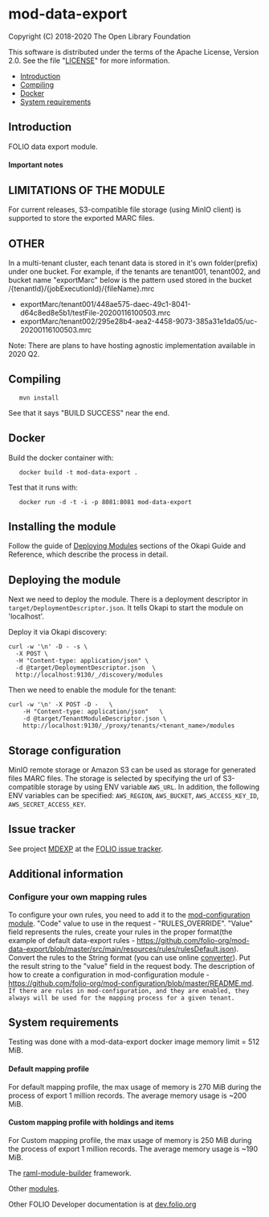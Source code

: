 # mod-data-export

Copyright (C) 2018-2020 The Open Library Foundation

This software is distributed under the terms of the Apache License,
Version 2.0. See the file "[LICENSE](LICENSE)" for more information.

* [Introduction](#introduction)
* [Compiling](#compiling)
* [Docker](#docker)
* [System requirements](#system-requirements)

## Introduction

FOLIO data export module.

#### Important notes

## LIMITATIONS OF THE MODULE
For current releases, S3-compatible file storage (using MinIO client) is supported 
to store the exported MARC files.

## OTHER
In a multi-tenant cluster, each tenant data is stored in it's own folder(prefix) under one bucket. For example, if the tenants are tenant001, tenant002, and bucket name "exportMarc" below is the pattern used stored in the bucket
/{tenantId}/{jobExecutionId}/{fileName}.mrc
- exportMarc/tenant001/448ae575-daec-49c1-8041-d64c8ed8e5b1/testFile-20200116100503.mrc
- exportMarc/tenant002/295e28b4-aea2-4458-9073-385a31e1da05/uc-20200116100503.mrc


Note: There are plans to have hosting agnostic implementation available in 2020 Q2.

## Compiling

```
   mvn install
```

See that it says "BUILD SUCCESS" near the end.

## Docker

Build the docker container with:

```
   docker build -t mod-data-export .
```

Test that it runs with:

```
   docker run -d -t -i -p 8081:8081 mod-data-export
```

## Installing the module

Follow the guide of
[Deploying Modules](https://github.com/folio-org/okapi/blob/master/doc/guide.md#example-1-deploying-and-using-a-simple-module)
sections of the Okapi Guide and Reference, which describe the process in detail.

## Deploying the module

Next we need to deploy the module. There is a deployment descriptor in
`target/DeploymentDescriptor.json`. It tells Okapi to start the module on 'localhost'.

Deploy it via Okapi discovery:

```
curl -w '\n' -D - -s \
  -X POST \
  -H "Content-type: application/json" \
  -d @target/DeploymentDescriptor.json  \
  http://localhost:9130/_/discovery/modules
```

Then we need to enable the module for the tenant:

```
curl -w '\n' -X POST -D -   \
    -H "Content-type: application/json"   \
    -d @target/TenantModuleDescriptor.json \
    http://localhost:9130/_/proxy/tenants/<tenant_name>/modules
```

## Storage configuration
MinIO remote storage or Amazon S3 can be used as storage for generated files MARC files. 
The storage is selected by specifying the url of S3-compatible storage by using ENV variable `AWS_URL`. In addition, 
the following ENV variables can be specified: `AWS_REGION`, `AWS_BUCKET`, `AWS_ACCESS_KEY_ID`, `AWS_SECRET_ACCESS_KEY`.

## Issue tracker

See project [MDEXP](https://issues.folio.org/browse/MDEXP)
at the [FOLIO issue tracker](https://dev.folio.org/guidelines/issue-tracker/).

## Additional information

### Configure your own mapping rules

To configure your own rules, you need to add it to the [mod-configuration module](https://github.com/folio-org/mod-configuration).
"Code" value to use in the request - "RULES_OVERRIDE".
"Value" field represents the rules, create your rules in the proper format(the example of default data-export rules - https://github.com/folio-org/mod-data-export/blob/master/src/main/resources/rules/rulesDefault.json).
Convert the rules to the String format (you can use online [converter](https://tools.knowledgewalls.com/jsontostring)). Put the result string to the "value" field in the request body. 
The description of how to create a configuration in mod-configuration module - https://github.com/folio-org/mod-configuration/blob/master/README.md.
`If there are rules in mod-configuration, and they are enabled, they always will be used for the mapping process for a given tenant.`

## System requirements

Testing was done with a mod-data-export docker image memory limit = 512 MiB.

#### Default mapping profile

For default mapping profile, the max usage of memory is 270 MiB during the process of export 1 million records.
The average memory usage is ~200 MiB.

#### Custom mapping profile with holdings and items
For Custom mapping profile, the max usage of memory is 250 MiB during the process of export 1 million records.
The average memory usage is ~190 MiB.



The [raml-module-builder](https://github.com/folio-org/raml-module-builder) framework.

Other [modules](https://dev.folio.org/source-code/#server-side).

Other FOLIO Developer documentation is at [dev.folio.org](https://dev.folio.org/)
